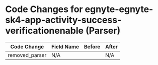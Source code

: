# Code Changes for egnyte-egnyte-sk4-app-activity-success-verificationenable (Parser)

| Code Change | Field Name | Before | After |
|-------------|------------|--------|-------|
| removed_parser | N/A |  | N/A |